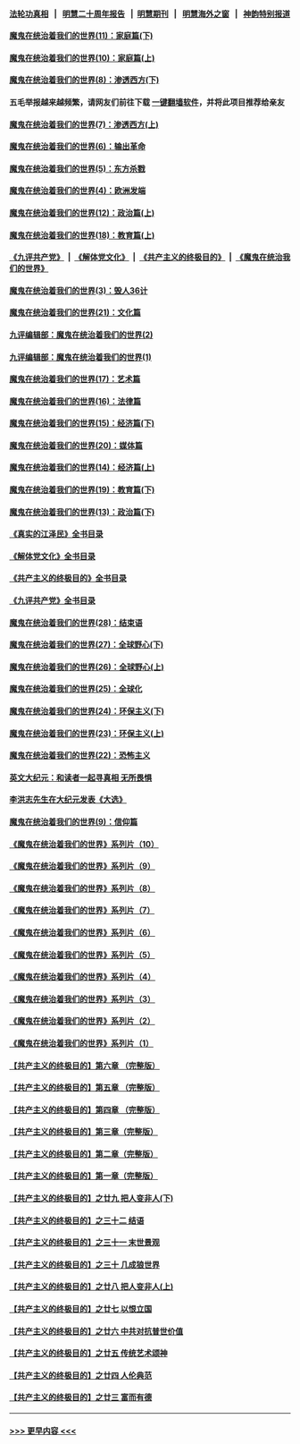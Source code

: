 #### [法轮功真相](https://github.com/gfw-breaker/truth/blob/master/README.md?t=0) &nbsp;&nbsp;|&nbsp;&nbsp; [明慧二十周年报告](https://github.com/gfw-breaker/mh-reports/blob/master/README.md?t=0) &nbsp;&nbsp;|&nbsp;&nbsp;[明慧期刊](https://github.com/gfw-breaker/mh-qikan) &nbsp;&nbsp;|&nbsp;&nbsp; [明慧海外之窗](https://github.com/gfw-breaker/mh-news/blob/master/README.md?t=0) &nbsp;&nbsp;|&nbsp;&nbsp; [神韵特别报道](https://github.com/gfw-breaker/mh-news/blob/master/shenyun.md?t=0)
#### [魔鬼在统治着我们的世界(11)：家庭篇(下)](../pages/nsc422/n10440961.md?t=12082150) 
#### [魔鬼在统治着我们的世界(10)：家庭篇(上)](../pages/nsc422/n10435448.md?t=12082150) 
#### [魔鬼在统治着我们的世界(8)：渗透西方(下)](../pages/nsc422/n10429603.md?t=12082150) 
#### 五毛举报越来越频繁，请网友们前往下载 [一键翻墙软件](https://github.com/gfw-breaker/ssr-accounts)，并将此项目推荐给亲友
#### [魔鬼在统治着我们的世界(7)：渗透西方(上)](../pages/nsc422/n10426013.md?t=12082150) 
#### [魔鬼在统治着我们的世界(6)：输出革命](../pages/nsc422/n10421536.md?t=12082150) 
#### [魔鬼在统治着我们的世界(5)：东方杀戮](../pages/nsc422/n10417707.md?t=12082150) 
#### [魔鬼在统治着我们的世界(4)：欧洲发端](../pages/nsc422/n10414890.md?t=12082150) 
#### [魔鬼在统治着我们的世界(12)：政治篇(上)](../pages/nsc422/n10444576.md?t=12082150) 
#### [魔鬼在统治着我们的世界(18)：教育篇(上)](../pages/nsc422/n10526970.md?t=12082150) 
#### [《九评共产党》](https://github.com/begood0513/9ping.md/blob/master/README.md) &nbsp;|&nbsp; [《解体党文化》](../../../../jtdwh.md/blob/master/README.md)  &nbsp;|&nbsp; [《共产主义的终极目的》](../../../../gczydzjmd.md/blob/master/README.md) &nbsp;|&nbsp; [《魔鬼在统治我们的世界》](../../../../mgztzwmdsj.md/blob/master/README.md) 
#### [魔鬼在统治着我们的世界(3)：毁人36计](../pages/nsc422/n10411583.md?t=12082150) 
#### [魔鬼在统治着我们的世界(21)：文化篇](../pages/nsc422/n10597706.md?t=12082150) 
#### [九评编辑部：魔鬼在统治着我们的世界(2)](../pages/nsc422/n10410036.md?t=12082150) 
#### [九评编辑部：魔鬼在统治着我们的世界(1)](../pages/nsc422/n10406825.md?t=12082150) 
#### [魔鬼在统治着我们的世界(17)：艺术篇](../pages/nsc422/n10499093.md?t=12082150) 
#### [魔鬼在统治着我们的世界(16)：法律篇](../pages/nsc422/n10485969.md?t=12082150) 
#### [魔鬼在统治着我们的世界(15)：经济篇(下)](../pages/nsc422/n10469975.md?t=12082150) 
#### [魔鬼在统治着我们的世界(20)：媒体篇](../pages/nsc422/n10586579.md?t=12082150) 
#### [魔鬼在统治着我们的世界(14)：经济篇(上)](../pages/nsc422/n10457370.md?t=12082150) 
#### [魔鬼在统治着我们的世界(19)：教育篇(下)](../pages/nsc422/n10564808.md?t=12082150) 
#### [魔鬼在统治着我们的世界(13)：政治篇(下)](../pages/nsc422/n10448270.md?t=12082150) 
#### [《真实的江泽民》全书目录](../pages/nsc422/n13721399.md?t=12082150) 
#### [《解体党文化》全书目录](../pages/nsc422/n13721157.md?t=12082150) 
#### [《共产主义的终极目的》全书目录](../pages/nsc422/n13721048.md?t=12082150) 
#### [《九评共产党》全书目录](../pages/nsc422/n13708085.md?t=12082150) 
#### [魔鬼在统治着我们的世界(28)：结束语](../pages/nsc422/n10936246.md?t=12082150) 
#### [魔鬼在统治着我们的世界(27)：全球野心(下)](../pages/nsc422/n10928319.md?t=12082150) 
#### [魔鬼在统治着我们的世界(26)：全球野心(上)](../pages/nsc422/n10900318.md?t=12082150) 
#### [魔鬼在统治着我们的世界(25)：全球化](../pages/nsc422/n10788205.md?t=12082150) 
#### [魔鬼在统治着我们的世界(24)：环保主义(下)](../pages/nsc422/n10695307.md?t=12082150) 
#### [魔鬼在统治着我们的世界(23)：环保主义(上)](../pages/nsc422/n10688613.md?t=12082150) 
#### [魔鬼在统治着我们的世界(22)：恐怖主义](../pages/nsc422/n10614727.md?t=12082150) 
#### [英文大纪元：和读者一起寻真相 无所畏惧](../pages/nsc422/n12542027.md?t=12082150) 
#### [李洪志先生在大纪元发表《大选》](../pages/nsc422/n12534746.md?t=12082150) 
#### [魔鬼在统治着我们的世界(9)：信仰篇](../pages/nsc422/n10432159.md?t=12082150) 
#### [《魔鬼在统治着我们的世界》系列片（10）](../pages/nsc422/n12292670.md?t=12082150) 
#### [《魔鬼在统治着我们的世界》系列片（9）](../pages/nsc422/n12290859.md?t=12082150) 
#### [《魔鬼在统治着我们的世界》系列片（8）](../pages/nsc422/n12287445.md?t=12082150) 
#### [《魔鬼在统治着我们的世界》系列片（7）](../pages/nsc422/n12283425.md?t=12082150) 
#### [《魔鬼在统治着我们的世界》系列片（6）](../pages/nsc422/n12282314.md?t=12082150) 
#### [《魔鬼在统治着我们的世界》系列片（5）](../pages/nsc422/n12281419.md?t=12082150) 
#### [《魔鬼在统治着我们的世界》系列片（4）](../pages/nsc422/n12274024.md?t=12082150) 
#### [《魔鬼在统治着我们的世界》系列片（3）](../pages/nsc422/n12271322.md?t=12082150) 
#### [《魔鬼在统治着我们的世界》系列片（2）](../pages/nsc422/n12269049.md?t=12082150) 
#### [《魔鬼在统治着我们的世界》系列片（1）](../pages/nsc422/n12267575.md?t=12082150) 
#### [【共产主义的终极目的】第六章 （完整版）](../pages/nsc422/n11428913.md?t=12082150) 
#### [【共产主义的终极目的】第五章 （完整版）](../pages/nsc422/n11428912.md?t=12082150) 
#### [【共产主义的终极目的】第四章 （完整版）](../pages/nsc422/n11428907.md?t=12082150) 
#### [【共产主义的终极目的】第三章（完整版）](../pages/nsc422/n11428848.md?t=12082150) 
#### [【共产主义的终极目的】第二章（完整版）](../pages/nsc422/n11428831.md?t=12082150) 
#### [【共产主义的终极目的】第一章（完整版）](../pages/nsc422/n11417651.md?t=12082150) 
#### [【共产主义的终极目的】之廿九 把人变非人(下)](../pages/nsc422/n11344140.md?t=12082150) 
#### [【共产主义的终极目的】之三十二 结语](../pages/nsc422/n11360535.md?t=12082150) 
#### [【共产主义的终极目的】之三十一 末世景观](../pages/nsc422/n11351129.md?t=12082150) 
#### [【共产主义的终极目的】之三十 几成狼世界](../pages/nsc422/n11348280.md?t=12082150) 
#### [【共产主义的终极目的】之廿八 把人变非人(上)](../pages/nsc422/n11340492.md?t=12082150) 
#### [【共产主义的终极目的】之廿七 以恨立国](../pages/nsc422/n11336944.md?t=12082150) 
#### [【共产主义的终极目的】之廿六 中共对抗普世价值](../pages/nsc422/n11324785.md?t=12082150) 
#### [【共产主义的终极目的】之廿五 传统艺术颂神](../pages/nsc422/n11296396.md?t=12082150) 
#### [【共产主义的终极目的】之廿四 人伦典范](../pages/nsc422/n11296397.md?t=12082150) 
#### [【共产主义的终极目的】之廿三 富而有德](../pages/nsc422/n11283598.md?t=12082150) 

----
#### [ >>> 更早内容 <<< ](../indexes/nsc422-earlier.md)
